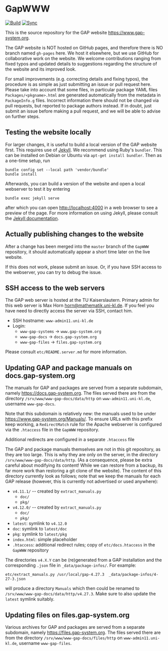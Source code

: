 # GapWWW

[![Build](https://github.com/gap-system/GapWWW/actions/workflows/build.yml/badge.svg)](https://github.com/gap-system/GapWWW/actions/workflows/build.yml)
[![Sync](https://github.com/gap-system/GapWWW/actions/workflows/sync.yml/badge.svg)](https://github.com/gap-system/GapWWW/actions/workflows/sync.yml)

This is the source repository for the GAP website <https://www.gap-system.org>.

The GAP website is NOT hosted on GitHub pages, and therefore there is NO
branch named `gh-pages` here. We host it elsewhere, but we use GitHub for
collaborative work on the website. We welcome contributions ranging from
fixed typos and updated details to suggestions regarding the structure of
the website and its improved look.

For small improvements (e.g. correcting details and fixing typos), the
procedure is as simple as just submitting an issue or pull request here.
Please take into account that some files, in particular package YAML
files `Packages/<pkgname>.html` are generated automatically from the
metadata in `PackageInfo.g` files. Incorrect information there should
not be changed via pull requests, but reported to package authors instead.
If in doubt, just submit an issue before making a pull request, and we
will be able to advise on further steps.


## Testing the website locally

For larger changes, it is useful to build a local version of the GAP
website first. This requires use of [Jekyll](https://jekyllrb.com). We
recommend using Ruby's `bundler`. This can be installed on Debian or
Ubuntu via `apt-get install bundler`. Then as a one-time setup, run

    bundle config set --local path 'vendor/bundle'
    bundle install

Afterwards, you can build a version of the website and open a local
webserver to test it by entering

    bundle exec jekyll serve

after which you can open <http://localhost:4000> in a web browser to see
a preview of the page. For more information on using Jekyll, please
consult the [Jekyll documentation](https://jekyllrb.com/docs/).
  

## Actually publishing changes to the website

After a change has been merged into the `master` branch of the `GapWWW`
repository, it should automatically appear a short time later on the
live website.

If this does not work, please submit an issue. Or, if you have SSH access
to the webserver, you can try to debug the issue.


## SSH access to the web servers

The GAP web server is hosted at the TU Kaiserslautern. Primary admin
for this web server is Max Horn <horn@mathematik.uni-kl.de>. If you
feel you have need to directly access the server via SSH, contact him.

- SSH hostname: `www-admin11.uni-kl.de`
- Login:
  - `www-gap-systems` → `www.gap-system.org`
  - `www-gap-docs` → `docs.gap-system.org`
  - `www-gap-files` → `files.gap-system.org`

Please consult `etc/README.server.md` for more information.


## Updating GAP and package manuals on docs.gap-system.org

The manuals for GAP and packages are served from a separate subdomain,
namely <https://docs.gap-system.org>. The files served there
are from the directory `/srv/www/www-gap-docs/data/http` on
`www-admin11.uni-kl.de`, username `www-gap-docs`.

Note that this subdomain is relatively new: the manuals used to be under
<https://www.gap-system.org/Manuals/>. To ensure URLs with this prefix
keep working, a `RedirectMatch` rule for the Apache webserver is
configured via the `.htaccess` file in the `GapWWW` repository.

Additional redirects are configured in a separate `.htaccess` file

The GAP and package manuals themselves are not in this git repository,
as they are too large. This is why they are only on the server, in the
directory `/srv/www/www-gap-docs/data/http`. (As a consequence, please
be extra careful about modifying its content! While we can restore from
a backup, its far more work than restoring a git clone of the website).
The content of this directory currently look as follows; note that we
keep the manuals for each GAP release (however, this is currently not
advertised or used anywhere):

- `v4.11.1/` -- created by `extract_manuals.py`
   - `doc/`
   - `pkg/`
- `v4.12.0/` -- created by `extract_manuals.py`
   - `doc/`
   - `pkg/`
- `latest`: symlink to `v4.12.0`
- `doc`: symlink to `latest/doc`
- `pkg`: symlink to `latest/pkg`
- `index.html`: simple placeholder
- `.htaccess`: additional redirect rules; copy of `etc/docs.htaccess`
  in the `GapWWW` repository

The directories `v4.X.Y` can be (re)generated from a GAP installation and the
corresponding `.json` file in `_data/package-infos/`. For example:

    etc/extract_manuals.py /usr/local/gap-4.27.3  _data/package-infos/4-27-3.json

will produce a directory `Manuals` which then could be renamed to
`/srv/www/www-gap-docs/data/http/v4.27.3`. Make sure to also update the `latest`
symlink suitably.


## Updating files on files.gap-system.org

Various archives for GAP and packages are served from a separate
subdomain, namely <https://files.gap-system.org>. The files served there
are from the directory `/srv/www/www-gap-docs/files/http` on
`www-admin11.uni-kl.de`, username `www-gap-files`.
